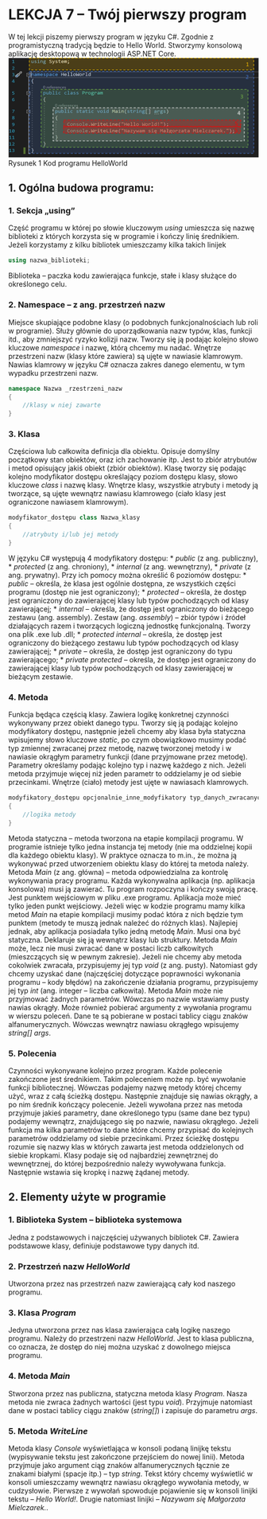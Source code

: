 # LEKCJA 7 – Twój pierwszy program
W tej lekcji piszemy pierwszy program w języku C#. Zgodnie z programistyczną tradycją będzie to Hello World. Stworzymy konsolową aplikację desktopową w technologii ASP.NET Core.
![Kod programu HelloWorld](program.png) 
Rysunek 1 Kod programu HelloWorld

## 1. Ogólna budowa programu:
### 1. Sekcja „using”
Część programu w której po słowie kluczowym _using_ umieszcza się nazwę biblioteki z których korzysta się w programie i kończy linię średnikiem. Jeżeli korzystamy z kilku bibliotek umieszczamy kilka takich linijek
```csharp
using nazwa_biblioteki;
```
Biblioteka – paczka kodu zawierająca funkcje, stałe i klasy służące do określonego celu.
### 2. Namespace – z ang. przestrzeń nazw
Miejsce skupiające podobne klasy (o podobnych funkcjonalnościach lub roli w programie). Służy głównie do uporządkowania nazw typów, klas, funkcji itd., aby zmniejszyć ryzyko  kolizji nazw. Tworzy się ją podając kolejno słowo kluczowe _namespace_ i nazwę, którą chcemy mu nadać. Wnętrze przestrzeni nazw (klasy które zawiera) są ujęte w nawiasie klamrowym. Nawias klamrowy w języku C# oznacza zakres danego elementu, w tym wypadku przestrzeni nazw.
```csharp
namespace Nazwa _rzestrzeni_nazw
{
    //klasy w niej zawarte
}
```
### 3. Klasa
Częściowa lub całkowita definicja dla obiektu. Opisuje domyślny początkowy stan obiektów, oraz ich zachowanie itp. Jest to zbiór atrybutów i metod opisujący jakiś obiekt (zbiór obiektów). Klasę tworzy się podając kolejno modyfikator dostępu określający poziom dostępu klasy, słowo kluczowe _class_ i nazwę klasy. Wnętrze klasy, wszystkie atrybuty i metody ją tworzące, są ujęte wewnątrz nawiasu klamrowego (ciało klasy jest ograniczone nawiasem klamrowym).
```csharp
modyfikator_dostępu class Nazwa_klasy
{
    //atrybuty i/lub jej metody
}
```
W języku C# występują 4 modyfikatory dostępu:
        * _public_ (z ang. publiczny),
        * _protected_ (z ang. chroniony),
        * _internal_ (z ang. wewnętrzny),
        * _private_ (z ang. prywatny).
Przy ich pomocy można określić 6 poziomów dostępu:
        * _public_ – określa, że klasa jest ogólnie dostępna, ze wszystkich części programu (dostęp nie jest ograniczony);
        * _protected_ – określa, że dostęp jest ograniczony do zawierającej klasy lub typów pochodzących od klasy zawierającej;
        * _internal_ – określa, że dostęp jest ograniczony do bieżącego zestawu (ang. assembly).
Zestaw (ang. _assembly_) – zbiór typów i źródeł działających razem i tworzących logiczną jednostkę funkcjonalną. Tworzy ona plik .exe lub  .dll;
        * _protected internal_ – określa, że dostęp jest ograniczony do bieżącego zestawu lub typów pochodzących od klasy zawierającej;
        * _private_ – określa, że dostęp jest ograniczony do typu zawierającego;
        * _private protected_ – określa, że dostęp jest ograniczony do zawierającej klasy lub typów pochodzących od klasy zawierającej w bieżącym zestawie.
### 4. Metoda
Funkcja będąca częścią klasy. Zawiera logikę konkretnej czynności wykonywany przez obiekt danego typu. Tworzy się ją podając kolejno modyfikatory dostępu, następnie jeżeli chcemy aby klasa była statyczna wpisujemy słowo kluczowe _static_, po czym obowiązkowo musimy podać typ zmiennej zwracanej przez metodę, nazwę tworzonej metody i w nawiasie okrągłym parametry funkcji (dane przyjmowane przez metodę). Parametry określamy podając kolejno typ i nazwę każdego z nich. Jeżeli metoda przyjmuje więcej niż jeden parametr to oddzielamy je od siebie przecinkami. Wnętrze (ciało) metody jest ujęte w nawiasach klamrowych.
```csharp
modyfikatory_dostępu opcjonalnie_inne_modyfikatory typ_danych_zwracanych_przez_metodę nazwa_metody(/*opcjonalnie*/ typ_parametru_1 nazwa_parametru_1, typ_parametru_2 nazwa_parametru_2 ...)
{
    //logika metody
}
```
Metoda statyczna – metoda tworzona na etapie kompilacji programu. W programie istnieje tylko jedna instancja tej metody (nie ma oddzielnej kopii dla każdego obiektu klasy). W praktyce oznacza to m.in., że można ją wykonywać przed utworzeniem obiektu klasy do której ta metoda należy.
Metoda _Main_ (z ang. główna) – metoda odpowiedzialna za kontrolę wykonywania pracy programu. Każda wykonywalna aplikacja (np. aplikacja konsolowa) musi ją zawierać. Tu program rozpoczyna i kończy swoją  pracę. Jest punktem wejściowym w pliku .exe programu. Aplikacja może mieć tylko jeden punkt wejściowy. Jeżeli więc w kodzie programu mamy kilka metod _Main_ na etapie kompilacji musimy podać która z nich będzie tym punktem (metody te muszą jednak należeć do różnych klas). Najlepiej jednak, aby aplikacja posiadała tylko jedną metodę _Main_. Musi ona być statyczna. Deklaruje się ją wewnątrz klasy lub struktury. Metoda _Main_ może, lecz nie musi zwracać dane w postaci liczb całkowitych (mieszczących się w pewnym zakresie). Jeżeli nie chcemy aby metoda cokolwiek zwracała, przypisujemy jej typ _void_ (z ang. pusty). Natomiast gdy chcemy uzyskać dane (najczęściej dotyczące poprawności wykonania programu – kody błędów) na zakończenie działania programu, przypisujemy jej typ _int_ (ang. integer – liczba całkowita). Metoda _Main_ może nie przyjmować żadnych parametrów. Wówczas po nazwie wstawiamy pusty nawias okrągły. Może również pobierać argumenty z wywołania programu w wierszu poleceń. Dane te są pobierane w postaci tablicy ciągu znaków alfanumerycznych. Wówczas wewnątrz nawiasu okrągłego wpisujemy _string[] args_.
### 5. Polecenia
Czynności wykonywane kolejno przez program. Każde polecenie zakończone jest średnikiem. Takim poleceniem może np. być wywołanie funkcji bibliotecznej. Wówczas podajemy nazwę metody której chcemy użyć, wraz z całą ścieżką dostępu. Następnie znajduje się nawias okrągły, a po nim średnik kończący polecenie. Jeżeli wywołana przez nas metoda przyjmuje jakieś parametry, dane określonego typu (same dane bez typu) podajemy wewnątrz, znajdującego się po nazwie, nawiasu okrągłego. Jeżeli funkcja ma kilka parametrów to dane które chcemy przypisać do kolejnych parametrów oddzielamy od siebie przecinkami.
Przez ścieżkę dostępu rozumie się nazwy klas w których zawarta jest metoda oddzielonych od siebie kropkami. Klasy podaje się od najbardziej zewnętrznej do wewnętrznej, do której bezpośrednio należy wywoływana funkcja. Następnie wstawia się kropkę i nazwę żądanej metody.

## 2. Elementy użyte w programie
### 1. Biblioteka System – biblioteka systemowa
Jedna z podstawowych i najczęściej używanych bibliotek C#. Zawiera podstawowe klasy, definiuje podstawowe typy danych itd.
### 2. Przestrzeń nazw _HelloWorld_
Utworzona przez nas przestrzeń nazw zawierającą cały kod naszego programu.
### 3. Klasa _Program_
Jedyna utworzona przez nas klasa zawierająca całą logikę naszego programu. Należy do przestrzeni nazw _HelloWorld_. Jest to klasa publiczna, co oznacza, że dostęp do niej można uzyskać z dowolnego miejsca programu.
### 4. Metoda _Main_
Stworzona przez nas publiczna, statyczna metoda klasy _Program_. Nasza metoda nie zwraca żadnych wartości (jest typu _void_). Przyjmuje natomiast dane w postaci tablicy ciągu znaków (_string[]_) i zapisuje do parametru _args_.
### 5. Metoda _WriteLine_
Metoda klasy _Console_ wyświetlająca w konsoli podaną linijkę tekstu (wypisywanie tekstu jest zakończone przejściem do nowej linii). Metoda przyjmuje jako argument ciąg znaków alfanumerycznych łącznie ze znakami białymi (spacje itp.) – typ _string_. Tekst który chcemy wyświetlić w konsoli umieszczamy wewnątrz nawiasu okrągłego wywołania metody, w cudzysłowie. Pierwsze z wywołań spowoduje pojawienie się w konsoli linijki tekstu – _Hello World!_. Drugie natomiast linijki – _Nazywam się Małgorzata Mielczarek._.


